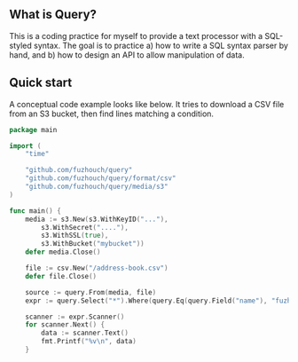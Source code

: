 ## What is Query?

This is a coding practice for myself to provide a text processor with a
SQL-styled syntax. The goal is to practice a) how to write a SQL syntax
parser by hand, and b) how to design an API to allow manipulation of
data.

## Quick start

A conceptual code example looks like below. It tries to download a CSV
file from an S3 bucket, then find lines matching a condition.

```go
package main

import (
	"time"

	"github.com/fuzhouch/query"
	"github.com/fuzhouch/query/format/csv"
	"github.com/fuzhouch/query/media/s3"
)

func main() {
	media := s3.New(s3.WithKeyID("..."),
		s3.WithSecret("...."),
		s3.WithSSL(true),
		s3.WithBucket("mybucket"))
	defer media.Close()

	file := csv.New("/address-book.csv")
	defer file.Close()

	source := query.From(media, file)
	expr := query.Select("*").Where(query.Eq(query.Field("name"), "fuzhouch"))

	scanner := expr.Scanner()
	for scanner.Next() {
		data := scanner.Text()
        fmt.Printf("%v\n", data)
	}
```
